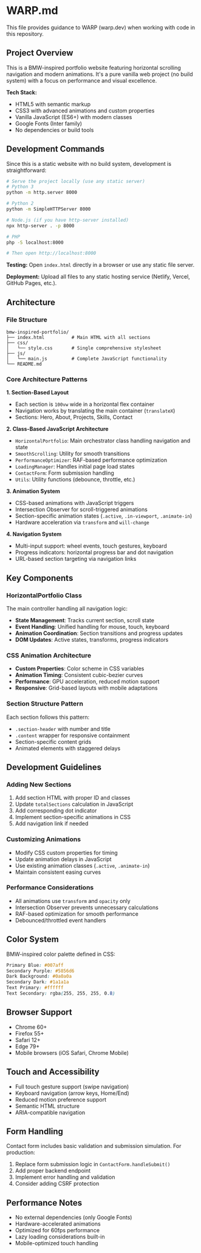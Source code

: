 # WARP.md

This file provides guidance to WARP (warp.dev) when working with code in this repository.

## Project Overview

This is a BMW-inspired portfolio website featuring horizontal scrolling navigation and modern animations. It's a pure vanilla web project (no build system) with a focus on performance and visual excellence.

**Tech Stack:**
- HTML5 with semantic markup
- CSS3 with advanced animations and custom properties
- Vanilla JavaScript (ES6+) with modern classes
- Google Fonts (Inter family)
- No dependencies or build tools

## Development Commands

Since this is a static website with no build system, development is straightforward:

```bash
# Serve the project locally (use any static server)
# Python 3
python -m http.server 8000

# Python 2
python -m SimpleHTTPServer 8000

# Node.js (if you have http-server installed)
npx http-server . -p 8000

# PHP
php -S localhost:8000

# Then open http://localhost:8000
```

**Testing:** Open `index.html` directly in a browser or use any static file server.

**Deployment:** Upload all files to any static hosting service (Netlify, Vercel, GitHub Pages, etc.).

## Architecture

### File Structure
```
bmw-inspired-portfolio/
├── index.html          # Main HTML with all sections
├── css/
│   └── style.css       # Single comprehensive stylesheet
├── js/
│   └── main.js         # Complete JavaScript functionality
└── README.md
```

### Core Architecture Patterns

**1. Section-Based Layout**
- Each section is `100vw` wide in a horizontal flex container
- Navigation works by translating the main container (`translateX`)
- Sections: Hero, About, Projects, Skills, Contact

**2. Class-Based JavaScript Architecture**
- `HorizontalPortfolio`: Main orchestrator class handling navigation and state
- `SmoothScrolling`: Utility for smooth transitions
- `PerformanceOptimizer`: RAF-based performance optimization
- `LoadingManager`: Handles initial page load states
- `ContactForm`: Form submission handling
- `Utils`: Utility functions (debounce, throttle, etc.)

**3. Animation System**
- CSS-based animations with JavaScript triggers
- Intersection Observer for scroll-triggered animations
- Section-specific animation states (`.active`, `.in-viewport`, `.animate-in`)
- Hardware acceleration via `transform` and `will-change`

**4. Navigation System**
- Multi-input support: wheel events, touch gestures, keyboard
- Progress indicators: horizontal progress bar and dot navigation
- URL-based section targeting via navigation links

## Key Components

### HorizontalPortfolio Class
The main controller handling all navigation logic:
- **State Management**: Tracks current section, scroll state
- **Event Handling**: Unified handling for mouse, touch, keyboard
- **Animation Coordination**: Section transitions and progress updates
- **DOM Updates**: Active states, transforms, progress indicators

### CSS Animation Architecture
- **Custom Properties**: Color scheme in CSS variables
- **Animation Timing**: Consistent cubic-bezier curves
- **Performance**: GPU acceleration, reduced motion support
- **Responsive**: Grid-based layouts with mobile adaptations

### Section Structure Pattern
Each section follows this pattern:
- `.section-header` with number and title
- `.content` wrapper for responsive containment
- Section-specific content grids
- Animated elements with staggered delays

## Development Guidelines

### Adding New Sections
1. Add section HTML with proper ID and classes
2. Update `totalSections` calculation in JavaScript
3. Add corresponding dot indicator
4. Implement section-specific animations in CSS
5. Add navigation link if needed

### Customizing Animations
- Modify CSS custom properties for timing
- Update animation delays in JavaScript
- Use existing animation classes (`.active`, `.animate-in`)
- Maintain consistent easing curves

### Performance Considerations
- All animations use `transform` and `opacity` only
- Intersection Observer prevents unnecessary calculations
- RAF-based optimization for smooth performance
- Debounced/throttled event handlers

## Color System

BMW-inspired color palette defined in CSS:
```css
Primary Blue: #007aff
Secondary Purple: #5856d6
Dark Background: #0a0a0a
Secondary Dark: #1a1a1a
Text Primary: #ffffff
Text Secondary: rgba(255, 255, 255, 0.8)
```

## Browser Support

- Chrome 60+
- Firefox 55+
- Safari 12+
- Edge 79+
- Mobile browsers (iOS Safari, Chrome Mobile)

## Touch and Accessibility

- Full touch gesture support (swipe navigation)
- Keyboard navigation (arrow keys, Home/End)
- Reduced motion preference support
- Semantic HTML structure
- ARIA-compatible navigation

## Form Handling

Contact form includes basic validation and submission simulation. For production:
1. Replace form submission logic in `ContactForm.handleSubmit()`
2. Add proper backend endpoint
3. Implement error handling and validation
4. Consider adding CSRF protection

## Performance Notes

- No external dependencies (only Google Fonts)
- Hardware-accelerated animations
- Optimized for 60fps performance
- Lazy loading considerations built-in
- Mobile-optimized touch handling